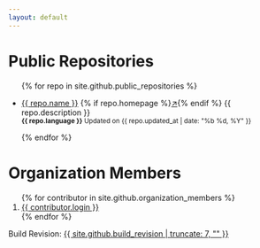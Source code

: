 ```yaml
---
layout: default
---
```


<h1>Public Repositories</h1>
<ul>
    {% for repo in site.github.public_repositories %}
        <li>
            <p>
                <a href="{{ repo.html_url }}">{{ repo.name }}</a>
                {% if repo.homepage %}<a href="{{ repo.homepage }}" target="_blank">↗️</a>{% endif %}
                {{ repo.description }}
                <br>
                <small><b>{{ repo.language }}</b> Updated on {{ repo.updated_at | date: "%b %d, %Y" }}</small>
            </p>
        </li>
    {% endfor %}
</ul>

<h1>Organization Members</h1>
<ol>
    {% for contributor in site.github.organization_members %}
        <li>
            <a href="{{ contributor.html_url }}">{{ contributor.login }}</a>
        </li>
    {% endfor %}
</ol>

<p>
    Build Revision: <a href="./site.github.json">{{ site.github.build_revision | truncate: 7, "" }}</a>
</p>
